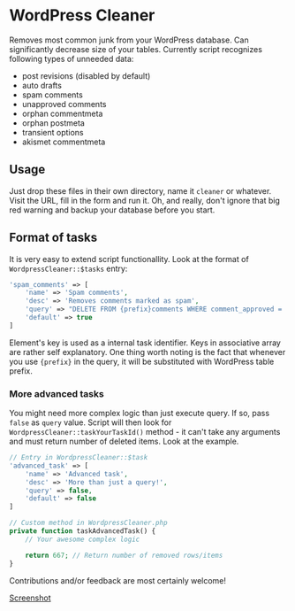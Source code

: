 WordPress Cleaner
=================

Removes most common junk from your WordPress database. Can significantly decrease
size of your tables. Currently script recognizes following types of unneeded data:

* post revisions (disabled by default)
* auto drafts
* spam comments
* unapproved comments
* orphan commentmeta
* orphan postmeta
* transient options
* akismet commentmeta

Usage
-----

Just drop these files in their own directory, name it `cleaner` or whatever. Visit the URL,
fill in the form and run it. Oh, and really, don't ignore that big red warning and backup
your database before you start.

Format of tasks
---------------

It is very easy to extend script functionallity. Look at the format of `WordpressCleaner::$tasks`
entry:

```php
'spam_comments' => [
    'name' => 'Spam comments',
    'desc' => 'Removes comments marked as spam',
    'query' => "DELETE FROM {prefix}comments WHERE comment_approved = 'spam'",
    'default' => true
]
```

Element's key is used as a internal task identifier. Keys in associative array are rather
self explanatory. One thing worth noting is the fact that whenever you use `{prefix}` in the
query, it will be substituted with WordPress table prefix.

### More advanced tasks
You might need more complex logic than just execute query. If so, pass `false` as `query`
value. Script will then look for `WordpressCleaner::taskYourTaskId()` method - it can't
take any arguments and must return number of deleted items. Look at the example.

```php
// Entry in WordpressCleaner::$task
'advanced_task' => [
    'name' => 'Advanced task',
    'desc' => 'More than just a query!',
    'query' => false,
    'default' => false
]

// Custom method in WordpressCleaner.php
private function taskAdvancedTask() {
    // Your awesome complex logic

    return 667; // Return number of removed rows/items
}
```

Contributions and/or feedback are most certainly welcome!

[Screenshot](http://i.imgur.com/pedTiyI.png)